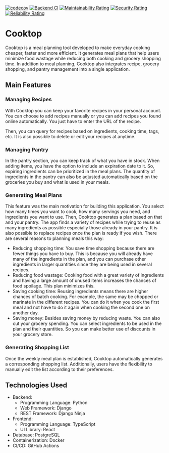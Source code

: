 [![codecov](https://codecov.io/gh/HiagoAC/cooktop/graph/badge.svg?token=OX0ANQTKPG)](https://codecov.io/gh/HiagoAC/cooktop)
[![Backend CI](https://github.com/HiagoAC/cooktop/actions/workflows/backend-ci.yaml/badge.svg)](https://github.com/HiagoAC/cooktop/actions/workflows/backend-ci.yaml)
[![Maintainability Rating](https://sonarcloud.io/api/project_badges/measure?project=HiagoAC_cooktop&metric=sqale_rating)](https://sonarcloud.io/summary/new_code?id=HiagoAC_cooktop)
[![Security Rating](https://sonarcloud.io/api/project_badges/measure?project=HiagoAC_cooktop&metric=security_rating)](https://sonarcloud.io/summary/new_code?id=HiagoAC_cooktop)
[![Reliability Rating](https://sonarcloud.io/api/project_badges/measure?project=HiagoAC_cooktop&metric=reliability_rating)](https://sonarcloud.io/summary/new_code?id=HiagoAC_cooktop)

# Cooktop

Cooktop is a meal planning tool developed to make everyday cooking cheaper, faster and more efficient. It generates meal plans that help users minimize food wastage while reducing both cooking and grocery shopping time. In addition to meal planning, Cooktop also integrates recipe, grocery shopping, and pantry management into a single application.

## Main Features

### Managing Recipes

With Cooktop you can keep your favorite recipes in your personal account. You can choose to add recipes manually or you can add recipes you found online automatically. You just have to enter the URL of the recipe.

Then, you can query for recipes based on ingredients, cooking time, tags, etc. It is also possible to delete or edit your recipes at anytime.

### Managing Pantry

In the pantry section, you can keep track of what you have in stock. When adding items, you have the option to include an expiration date to it. So, expiring ingredients can be prioritized in the meal plans. The quantity of ingredients in the pantry can also be adjusted automatically based on the groceries you buy and what is used in your meals.

### Generating Meal Plans

This feature was the main motivation for building this application. You select how many times you want to cook, how many servings you need, and ingredients you want to use. Then, Cooktop generates a plan based on that and your pantry. The app finds a variety of recipes while trying to reuse as many ingredients as possible especially those already in your pantry. It is also possible to replace recipes once the plan is ready if you wish. There are several reasons to planning meals this way:
* Reducing shopping time: You save time shopping because there are fewer things you have to buy. This is because you will already have many of the ingredients in the plan, and you can purchase other ingredients in larger quantities since they are being used in several recipes. 
* Reducing food wastage: Cooking food with a great variety of ingredients and having a large amount of unused items increases the chances of food spoilage. This plan minimizes this.
* Saving cooking time: Reusing ingredients means there are higher chances of batch cooking. For example, the same may be chopped or marinate in the different recipes. You can do it when you cook the first meal and not have to do it again when cooking the second one on another day.
* Saving money: Besides saving money by reducing waste. You can also cut your grocery spending. You can select ingredients to be used in the plan and their quantities. So you can make better use of discounts in your grocery store.

### Generating Shopping List

Once the weekly meal plan is established, Cooktop automatically generates a corresponding shopping list. Additionally, users have the flexibility to manually edit the list according to their preferences.

## Technologies Used
- Backend:
    - Programming Language: Python
    - Web Framework: Django
    - REST Framework: Django Ninja
- Frontend:
    - Programming Language: TypeScript
    - UI Library: React
- Database: PostgreSQL
- Containerization: Docker
- CI/CD: GitHub Actions
